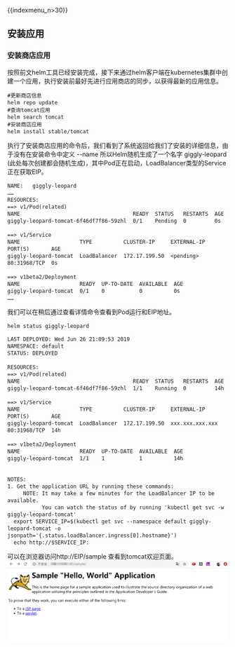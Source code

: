 {{indexmenu_n>30}}
## 安装应用

### 安装商店应用

按照前文helm工具已经安装完成，接下来通过helm客户端在kubernetes集群中创建一个应用，执行安装前最好先进行应用商店的同步，以获得最新的应用信息。

```
#更新商店信息
helm repo update
#查询tomcat应用
helm search tomcat
#安装商店应用
helm install stable/tomcat
```

执行了安装商店应用的命令后，我们看到了系统返回给我们了安装的详细信息，由于没有在安装命令中定义 --name 所以Helm随机生成了一个名字 giggly-leopard (此处每次创建都会随机生成)，其中Pod正在启动，LoadBalancer类型的Service正在获取EIP。
```
NAME:   giggly-leopard
……
RESOURCES:
==> v1/Pod(related)
NAME                                    READY  STATUS   RESTARTS  AGE
giggly-leopard-tomcat-6f46df7f86-59zhl  0/1    Pending  0         0s

==> v1/Service
NAME                   TYPE          CLUSTER-IP     EXTERNAL-IP  PORT(S)       AGE
giggly-leopard-tomcat  LoadBalancer  172.17.199.50  <pending>    80:31968/TCP  0s

==> v1beta2/Deployment
NAME                   READY  UP-TO-DATE  AVAILABLE  AGE
giggly-leopard-tomcat  0/1    0           0          0s
……
```
我们可以在稍后通过查看详情命令查看到Pod运行和EIP地址。
```
helm status giggly-leopard
```
```
LAST DEPLOYED: Wed Jun 26 21:09:53 2019
NAMESPACE: default
STATUS: DEPLOYED

RESOURCES:
==> v1/Pod(related)
NAME                                    READY  STATUS   RESTARTS  AGE
giggly-leopard-tomcat-6f46df7f86-59zhl  1/1    Running  0         14h

==> v1/Service
NAME                   TYPE          CLUSTER-IP     EXTERNAL-IP      PORT(S)       AGE
giggly-leopard-tomcat  LoadBalancer  172.17.199.50  xxx.xxx.xxx.xxx  80:31968/TCP  14h

==> v1beta2/Deployment
NAME                   READY  UP-TO-DATE  AVAILABLE  AGE
giggly-leopard-tomcat  1/1    1           1          14h


NOTES:
1. Get the application URL by running these commands:
     NOTE: It may take a few minutes for the LoadBalancer IP to be available.
           You can watch the status of by running 'kubectl get svc -w giggly-leopard-tomcat'
  export SERVICE_IP=$(kubectl get svc --namespace default giggly-leopard-tomcat -o jsonpath='{.status.loadBalancer.ingress[0].hostname}')
  echo http://$SERVICE_IP:

```

可以在浏览器访问http://EIP/sample 查看到tomcat欢迎页面。
![](/images/helm/tomcat.png)